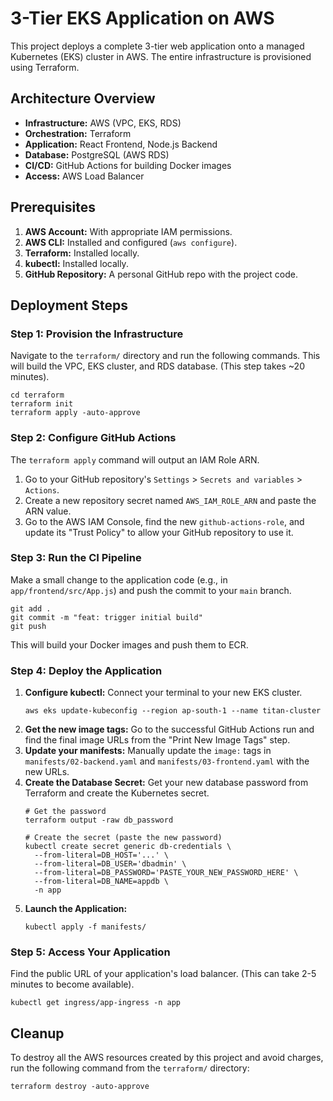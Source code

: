

# 3-Tier EKS Application on AWS

This project deploys a complete 3-tier web application onto a managed Kubernetes (EKS) cluster in AWS. The entire infrastructure is provisioned using Terraform.

## Architecture Overview

  * **Infrastructure:** AWS (VPC, EKS, RDS)
  * **Orchestration:** Terraform
  * **Application:** React Frontend, Node.js Backend
  * **Database:** PostgreSQL (AWS RDS)
  * **CI/CD:** GitHub Actions for building Docker images
  * **Access:** AWS Load Balancer  

## Prerequisites

1.  **AWS Account:** With appropriate IAM permissions.
2.  **AWS CLI:** Installed and configured (`aws configure`).
3.  **Terraform:** Installed locally.
4.  **kubectl:** Installed locally.
5.  **GitHub Repository:** A personal GitHub repo with the project code.

## Deployment Steps

### Step 1: Provision the Infrastructure

Navigate to the `terraform/` directory and run the following commands. This will build the VPC, EKS cluster, and RDS database. (This step takes \~20 minutes).

```
cd terraform
terraform init
terraform apply -auto-approve
```

### Step 2: Configure GitHub Actions

The `terraform apply` command will output an IAM Role ARN.

1.  Go to your GitHub repository's `Settings` \> `Secrets and variables` \> `Actions`.
2.  Create a new repository secret named `AWS_IAM_ROLE_ARN` and paste the ARN value.
3.  Go to the AWS IAM Console, find the new `github-actions-role`, and update its "Trust Policy" to allow your GitHub repository to use it.

### Step 3: Run the CI Pipeline

Make a small change to the application code (e.g., in `app/frontend/src/App.js`) and push the commit to your `main` branch.

```
git add .
git commit -m "feat: trigger initial build"
git push
```

This will build your Docker images and push them to ECR.

### Step 4: Deploy the Application

1.  **Configure kubectl:** Connect your terminal to your new EKS cluster.
    ```
    aws eks update-kubeconfig --region ap-south-1 --name titan-cluster
    ```
2.  **Get the new image tags:** Go to the successful GitHub Actions run and find the final image URLs from the "Print New Image Tags" step.
3.  **Update your manifests:** Manually update the `image:` tags in `manifests/02-backend.yaml` and `manifests/03-frontend.yaml` with the new URLs.
4.  **Create the Database Secret:** Get your new database password from Terraform and create the Kubernetes secret.
    ```
    # Get the password
    terraform output -raw db_password

    # Create the secret (paste the new password)
    kubectl create secret generic db-credentials \
      --from-literal=DB_HOST='...' \
      --from-literal=DB_USER='dbadmin' \
      --from-literal=DB_PASSWORD='PASTE_YOUR_NEW_PASSWORD_HERE' \
      --from-literal=DB_NAME=appdb \
      -n app
    ```
5.  **Launch the Application:**
    ```
    kubectl apply -f manifests/
    ```

### Step 5: Access Your Application

Find the public URL of your application's load balancer. (This can take 2-5 minutes to become available).

```
kubectl get ingress/app-ingress -n app
```

## Cleanup

To destroy all the AWS resources created by this project and avoid charges, run the following command from the `terraform/` directory:

```
terraform destroy -auto-approve
```
